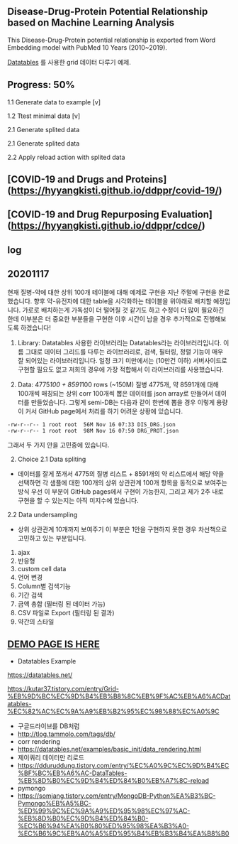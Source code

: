## Disease-Drug-Protein Potential Relationship based on Machine Learning Analysis
This Disease-Drug-Protein potential relationship is exported from Word Embedding model with PubMed 10 Years (2010~2019).

[Datatables](https://datatables.net/) 를 사용한 grid 데이터 다루기 예제.


## Progress: 50%
1.1 Generate data to example [v]

1.2 Ttest minimal data [v]

2.1 Generate splited data

2.1 Generate splited data

2.2 Apply reload action with splited data


## [COVID-19 and Drugs and Proteins] (https://hyyangkisti.github.io/ddppr/covid-19/)

## [COVID-19 and Drug Repurposing Evaluation] (https://hyyangkisti.github.io/ddppr/cdce/)

## log

## 20201117
현재 질병-약에 대한 상위 100개 테이블에 대해 예제로 구현을 지난 주말에 구현을 완료했습니다.
향후 약-유전자에 대한 table을 시각화하는 테이블을 위아래로 배치할 예정입니다.
가로로 배치하는게 가독성이 더 떨어질 것 같기도 하고 수정이 더 많이 필요하긴 한데 이부분은 더 중요한 부분들을 구현한 이후 시간이 남을 경우 추가적으로 진행해보도록 하겠습니다!

1. Library: Datatables
사용한 라이브러리는 Datatables라는 라이브러리입니다.
이름 그대로 데이터 그리드를 다루는 라이브러리로, 검색,  필터링, 정렬 기능이 매우 잘 되어있는 라이브러리입니다. 일정 크기 미만에서는 (10만건 이하) 서버사이드로 구현할 필요도 없고 저희의 경우에 가장 적합해서 이 라이브러리를 사용했습니다.

1. Data: 4775*100 + 8591*100 rows (~150M)
질병 4775개, 약 8591개에 대해 100개씩 매칭되는 상위 corr 100개씩 뽑은 데이터를 json array로 만들어서 데이터를 만들었습니다.
그렇게 semi-DB는 다음과 같이 한번에 뽑을 경우 이렇게 용량이 커서 GitHub page에서 처리를 하기 어려운 상황에 있습니다.

```
-rw-r--r-- 1 root root  56M Nov 16 07:33 DIS_DRG.json
-rw-r--r-- 1 root root  98M Nov 16 07:50 DRG_PROT.json
```

그래서 두 가지 안을 고민중에 있습니다.

2. Choice
2.1 Data spliting
- 데이터를 잘게 쪼개서 4775의 질병 리스트 + 8591개의 약 리스트에서 해당 약을 선택하면 각 샘플에 대한  100개의 상위 상관관계 100개 항목을 동적으로 보여주는 방식
우선 이 부분이 GitHub pages에서 구현이 가능한지, 그리고 제가 2주 내로 구현을 할 수 있는지는 아직 미지수에 있습니다.

2.2 Data undersampling
- 상위 상관관계 10개까지 보여주기
이 부분은 1안을 구현하지 못한 경우 차선책으로 고민하고 있는 부분입니다. 
1. ajax
2. 반응형
3. custom cell data
4. 언어 변경
5. Column별 검색기능
6. 기간 검색
7. 금액 총합 (필터링 된 데이터 가능)
8. CSV 파일로 Export (필터링 된 결과)
9. 약간의 스타일

## [DEMO PAGE IS HERE](https://saintsilver.github.io/datatables-ex/)

- Datatables Example

https://datatables.net/

https://kutar37.tistory.com/entry/Grid-%EB%9D%BC%EC%9D%B4%EB%B8%8C%EB%9F%AC%EB%A6%ACDatatables-%EC%82%AC%EC%9A%A9%EB%B2%95%EC%98%88%EC%A0%9C

- 구글드라이브를 DB처럼
- http://tlog.tammolo.com/tags/db/
- corr rendering
- https://datatables.net/examples/basic_init/data_rendering.html
- 제이쿼리 데이터만 리로드
- https://dduruddung.tistory.com/entry/%EC%A0%9C%EC%9D%B4%EC%BF%BC%EB%A6%AC-DataTables-%EB%8D%B0%EC%9D%B4%ED%84%B0%EB%A7%8C-reload
- pymongo
- https://somjang.tistory.com/entry/MongoDB-Python%EA%B3%BC-Pymongo%EB%A5%BC-%ED%99%9C%EC%9A%A9%ED%95%98%EC%97%AC-%EB%8D%B0%EC%9D%B4%ED%84%B0-%EC%B6%94%EA%B0%80%ED%95%98%EA%B3%A0-%EC%B6%9C%EB%A0%A5%ED%95%B4%EB%B3%B4%EA%B8%B0
